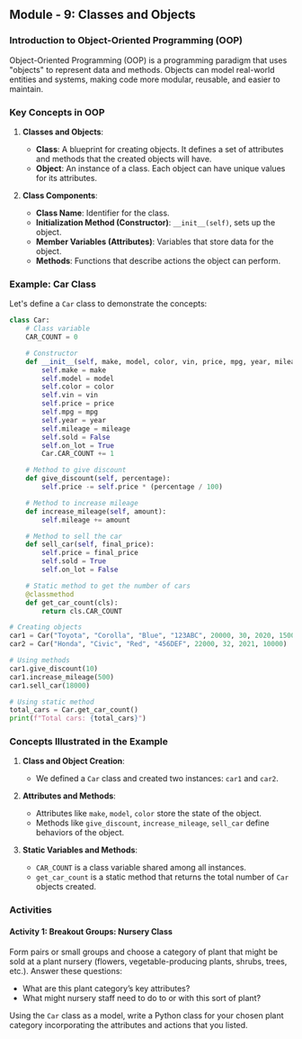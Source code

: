 ## Module - 9: Classes and Objects

### Introduction to Object-Oriented Programming (OOP)

Object-Oriented Programming (OOP) is a programming paradigm that uses "objects" to represent data and methods. Objects can model real-world entities and systems, making code more modular, reusable, and easier to maintain.

### Key Concepts in OOP

1. **Classes and Objects**:
   - **Class**: A blueprint for creating objects. It defines a set of attributes and methods that the created objects will have.
   - **Object**: An instance of a class. Each object can have unique values for its attributes.

2. **Class Components**:
   - **Class Name**: Identifier for the class.
   - **Initialization Method (Constructor)**: `__init__(self)`, sets up the object.
   - **Member Variables (Attributes)**: Variables that store data for the object.
   - **Methods**: Functions that describe actions the object can perform.

### Example: Car Class

Let's define a `Car` class to demonstrate the concepts:

```python
class Car:
    # Class variable
    CAR_COUNT = 0

    # Constructor
    def __init__(self, make, model, color, vin, price, mpg, year, mileage):
        self.make = make
        self.model = model
        self.color = color
        self.vin = vin
        self.price = price
        self.mpg = mpg
        self.year = year
        self.mileage = mileage
        self.sold = False
        self.on_lot = True
        Car.CAR_COUNT += 1

    # Method to give discount
    def give_discount(self, percentage):
        self.price -= self.price * (percentage / 100)

    # Method to increase mileage
    def increase_mileage(self, amount):
        self.mileage += amount

    # Method to sell the car
    def sell_car(self, final_price):
        self.price = final_price
        self.sold = True
        self.on_lot = False

    # Static method to get the number of cars
    @classmethod
    def get_car_count(cls):
        return cls.CAR_COUNT

# Creating objects
car1 = Car("Toyota", "Corolla", "Blue", "123ABC", 20000, 30, 2020, 15000)
car2 = Car("Honda", "Civic", "Red", "456DEF", 22000, 32, 2021, 10000)

# Using methods
car1.give_discount(10)
car1.increase_mileage(500)
car1.sell_car(18000)

# Using static method
total_cars = Car.get_car_count()
print(f"Total cars: {total_cars}")
```

### Concepts Illustrated in the Example

1. **Class and Object Creation**:
   - We defined a `Car` class and created two instances: `car1` and `car2`.

2. **Attributes and Methods**:
   - Attributes like `make`, `model`, `color` store the state of the object.
   - Methods like `give_discount`, `increase_mileage`, `sell_car` define behaviors of the object.

3. **Static Variables and Methods**:
   - `CAR_COUNT` is a class variable shared among all instances.
   - `get_car_count` is a static method that returns the total number of `Car` objects created.

### Activities

#### Activity 1: Breakout Groups: Nursery Class

Form pairs or small groups and choose a category of plant that might be sold at a plant nursery (flowers, vegetable-producing plants, shrubs, trees, etc.). Answer these questions:

- What are this plant category’s key attributes?
- What might nursery staff need to do to or with this sort of plant?

Using the `Car` class as a model, write a Python class for your chosen plant category incorporating the attributes and actions that you listed.

